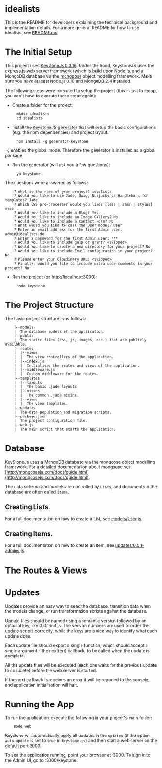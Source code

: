 # idealists
This is the README for developers explaining the technical background and
implementation details. For a more general README for how to use idealists, see 
[README.md](README.md)

# The Initial Setup

This project uses [KeystoneJs 0.3.16](http://keystonejs.com/). 
Under the hood, KeystoneJS uses the [express.js](http://expressjs.com/) web 
server framework (which is build upon [Node.js](https://nodejs.org/en/), and a 
MongoDB database via the [mongoose](http://mongoosejs.com/) object modelling 
framework. 
Make sure you have at least Node.js 0.10 and MongoDB 2.4 installed.

The following steps were executed to setup the project (this is just to recap, 
you don't have to execute these steps again):

* Create a folder for the project: 

        mkdir idealists
        cd idealists

* Install the [KeystoneJS generator](https://github.com/keystonejs/generator-keystone)
that will setup the basic configurations (e.g. the npm dependencies) and project
layout:

        npm install -g generator-keystone
`-g` enables the global mode. Therefore the generator is installed as a global package.

* Run the generator (will ask you a few questions):

        yo keystone
The questions were answered as follows:

        ? What is the name of your project? idealists
        ? Would you like to use Jade, Swig, Nunjucks or Handlebars for templates? Jade
        ? Which CSS pre-processor would you like? [less | sass | stylus] sass
        ? Would you like to include a Blog? Yes
        ? Would you like to include an Image Gallery? No
        ? Would you like to include a Contact Form? No
        ? What would you like to call the User model? User
        ? Enter an email address for the first Admin user: admin@idealists.de
        ? Enter a password for the first Admin user: ***
        ? Would you like to include gulp or grunt? <skipped>
        ? Would you like to create a new directory for your project? No
        ? Would you like to include Email configuration in your project? No
        ? Please enter your Cloudinary URL: <skipped> 
        ? Finally, would you like to include extra code comments in your project? No

* Run the project (on http://localhost:3000):

        node keystone

# The Project Structure

The basic project structure is as follows:

        |--models
        |  The database models of the apllication.
        |--public
        |  The static files (css, js, images, etc.) that are publicly available.
        |--routes
        |  |--views
        |  |  The view controllers of the application.
        |  |--index.js
        |  |  Initialises the routes and views of the application.
        |  |--middleware.js
        |  |  Custom middleware for the routes.
        |--templates
        |  |--layouts
        |  |  The basic .jade layouts
        |  |--mixins
        |  |  The common .jade mixins.
        |  |--views
        |  |  The view templates.
        |--updates
        |  The data population and migration scripts.
        |--package.json
        |  The project configuration file.
        |--web.js
        |  The main script that starts the application.


# Database

KeyStoneJs uses a MongoDB database via the [mongoose](http://mongoosejs.com/) 
object modelling framework. For a detailed documentation about mongoose see 
[http://mongoosejs.com/docs/guide.html](http://mongoosejs.com/docs/guide.html).

The data schema and models are controlled by `Lists`, and 
documents in the database are often called `Items`.

## Creating Lists.

For a full documentation on how to create a List, see [models/User.js](models/User.js).

## Creating Items.

For a full documentation on how to create an Item, see [updates/0.0.1-admins.js](updates/0.0.1-admins.js).


# The Routes & Views

# Updates

Updates provide an easy way to seed the database, transition data when the 
models change, or run transformation scripts against the database.

Update files should be named using a semantic version followed by an optional 
key, like 0.0.1-init.js. The version numbers are used to order the update 
scripts correctly, while the keys are a nice way to identify what each update
does.

Each update file should export a single function, which should accept a 
single argument - the next(err) callback, to be called when the update is 
complete.

All the update files will be executed (each one waits for the previous update
to complete) before the web server is started.

If the next callback is receives an error it will be reported to the console,
and application initialisation will halt.

# Running the App

To run the application, execute the following in your project's main folder:

        node web

Keystone will automatically apply all updates in the `updates` (if the option 
`auto update` is set to `true` in `keystone.js`) and then start a web server on 
the default port 3000.

To see the application running, point your browser at <host>:3000. 
To sign in to the Admin UI, go to <host>:3000/keystone.